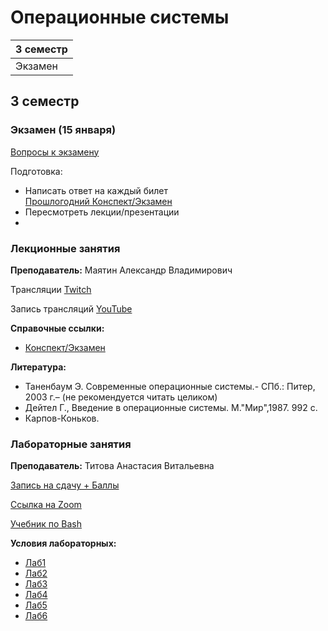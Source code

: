 # Операционные системы

|3 семестр|
|---|
|Экзамен|

## 3 семестр
### Экзамен (15 января)

[Вопросы к экзамену](../Files/OS/OS_exam_questions.pdf)

Подготовка:
* Написать ответ на каждый билет  
[Прошлогодний Конспект/Экзамен](https://docs.google.com/document/d/1ywCeuZLNm8hPLbIRfp_qVuOgFM0a5x0MwR1ST97T6yM/edit)
* Пересмотреть лекции/презентации
*

### Лекционные занятия

**Преподаватель:** Маятин Александр Владимирович

Трансляции [Twitch](https://www.twitch.tv/mayatin)

Запись трансляций [YouTube](https://www.youtube.com/c/alexandermayatin)

**Справочные ссылки:**

* [Конспект/Экзамен](https://docs.google.com/document/d/1ywCeuZLNm8hPLbIRfp_qVuOgFM0a5x0MwR1ST97T6yM/edit)

**Литература:** 
* Таненбаум Э. Современные операционные системы.- СПб.: Питер, 2003 г.– (не рекомендуется читать целиком)
* Дейтел Г., Введение в операционные системы. М.&quot;Мир&quot;,1987. 992 с.
* Карпов-Коньков.


### Лабораторные занятия

**Преподаватель:** Титова Анастасия Витальевна

[Запись на сдачу + Баллы](https://docs.google.com/spreadsheets/d/1I_MkfR8yPwZSTjwjQdBMnVa-AjU96FR-TjozxhddXvI/edit#gid=0)

[Ссылка на Zoom](https://Dell.zoom.us/j/92423409280?pwd=V3ROOVFSMGRVbHc3N1B0K2RaSytPdz09)

[Учебник по Bash](https://www.opennet.ru/docs/RUS/bash_scripting_guide/)

**Условия лабораторных:**
* [Лаб1](../Files/OS/OS_Lab1.pdf)
* [Лаб2](../Files/OS/OS_Lab2.pdf)
* [Лаб3](../Files/OS/OS_Lab3.pdf)
* [Лаб4](../Files/OS/OS_Lab4.pdf)
* [Лаб5](../Files/OS/OS_Lab5.pdf)
* [Лаб6](../Files/OS/OS_Lab6.pdf)
